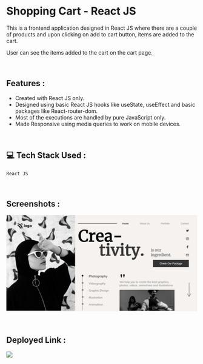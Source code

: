 # **Shopping Cart - React JS**

This is a frontend application designed in React JS where there are a couple of products and upon clicking on add to cart button, items are added to the cart.

User can see the items added to the cart on the cart page.

</br>

## **Features :**
- Created with React JS only.
- Designed using basic React JS hooks like useState, useEffect and basic packages like React-router-dom.
- Most of the executions are handled by pure JavaScript only.
- Made Responsive using media queries to work on mobile devices.

</br>

## 💻 **Tech Stack Used :**

`React JS`

</br>

## **Screenshots :**

![Web Site Image](https://github.com/navneetkumar22/Dance_Home_page/blob/master/14.png)

<br>

## **Deployed Link :**
<a href="https://shoppingcart-project.netlify.app/"><img src="https://img.shields.io/badge/Netlify-00C7B7?style=for-the-badge&logo=netlify&logoColor=white"/></a>

<br>